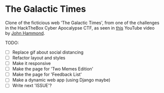 # The Galactic Times

Clone of the ficticious web 'The Galactic Times', from one of the challenges in the HackTheBox Cyber Apocalypse CTF, as seen in [this](https://www.youtube.com/watch?v=uU_tvQPCBUo) YouTube video by [John Hammond](https://www.youtube.com/channel/UCVeW9qkBjo3zosnqUbG7CFw).

TODO:

- [ ] Replace gif about social distancing
- [ ] Refactor layout and styles
- [ ] Make it responsive
- [ ] Make the page for 'Two Memes Edition'
- [ ] Make the page for 'Feedback List'
- [ ] Make a dynamic web app (using Django maybe)
- [ ] Write next 'ISSUE'?
